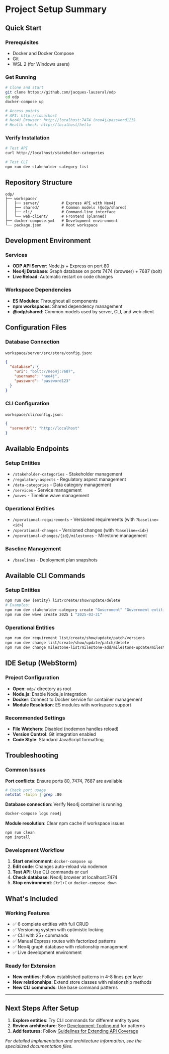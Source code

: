 # Project Setup Summary

## Quick Start

### Prerequisites
- Docker and Docker Compose
- Git
- WSL 2 (for Windows users)

### Get Running
```bash
# Clone and start
git clone https://github.com/jacques-lauzeral/odp
cd odp
docker-compose up

# Access points
# API: http://localhost
# Neo4j Browser: http://localhost:7474 (neo4j/password123)
# Health check: http://localhost/hello
```

### Verify Installation
```bash
# Test API
curl http://localhost/stakeholder-categories

# Test CLI
npm run dev stakeholder-category list
```

## Repository Structure
```
odp/
├── workspace/
│   ├── server/          # Express API with Neo4j
│   ├── shared/          # Common models (@odp/shared)
│   ├── cli/             # Command-line interface  
│   └── web-client/      # Frontend (planned)
├── docker-compose.yml   # Development environment
└── package.json         # Root workspace
```

## Development Environment

### Services
- **ODP API Server**: Node.js + Express on port 80
- **Neo4j Database**: Graph database on ports 7474 (browser) + 7687 (bolt)
- **Live Reload**: Automatic restart on code changes

### Workspace Dependencies
- **ES Modules**: Throughout all components
- **npm workspaces**: Shared dependency management
- **@odp/shared**: Common models used by server, CLI, and web client

## Configuration Files

### Database Connection
`workspace/server/src/store/config.json`:
```json
{
  "database": {
    "uri": "bolt://neo4j:7687",
    "username": "neo4j",
    "password": "password123"
  }
}
```

### CLI Configuration
`workspace/cli/config.json`:
```json
{
  "serverUrl": "http://localhost"
}
```

## Available Endpoints

### Setup Entities
- `/stakeholder-categories` - Stakeholder management
- `/regulatory-aspects` - Regulatory aspect management
- `/data-categories` - Data category management
- `/services` - Service management
- `/waves` - Timeline wave management

### Operational Entities
- `/operational-requirements` - Versioned requirements (with `?baseline=<id>`)
- `/operational-changes` - Versioned changes (with `?baseline=<id>`)
- `/operational-changes/{id}/milestones` - Milestone management

### Baseline Management
- `/baselines` - Deployment plan snapshots

## Available CLI Commands

### Setup Entities
```bash
npm run dev {entity} list/create/show/update/delete
# Examples:
npm run dev stakeholder-category create "Government" "Government entities"
npm run dev wave create 2025 1 "2025-03-31"
```

### Operational Entities
```bash
npm run dev requirement list/create/show/update/patch/versions
npm run dev change list/create/show/update/patch/delete
npm run dev change milestone-list/milestone-add/milestone-update/milestone-delete
```

## IDE Setup (WebStorm)

### Project Configuration
- **Open**: `odp/` directory as root
- **Node.js**: Enable Node.js integration
- **Docker**: Connect to Docker service for container management
- **Module Resolution**: ES modules with workspace support

### Recommended Settings
- **File Watchers**: Disabled (nodemon handles reload)
- **Version Control**: Git integration enabled
- **Code Style**: Standard JavaScript formatting

## Troubleshooting

### Common Issues
**Port conflicts**: Ensure ports 80, 7474, 7687 are available
```bash
# Check port usage
netstat -tulpn | grep :80
```

**Database connection**: Verify Neo4j container is running
```bash
docker-compose logs neo4j
```

**Module resolution**: Clear npm cache if workspace issues
```bash
npm run clean
npm install
```

### Development Workflow
1. **Start environment**: `docker-compose up`
2. **Edit code**: Changes auto-reload via nodemon
3. **Test API**: Use CLI commands or curl
4. **Check database**: Neo4j browser at localhost:7474
5. **Stop environment**: `Ctrl+C` or `docker-compose down`

## What's Included

### Working Features
- ✅ 6 complete entities with full CRUD
- ✅ Versioning system with optimistic locking
- ✅ CLI with 25+ commands
- ✅ Manual Express routes with factorized patterns
- ✅ Neo4j graph database with relationship management
- ✅ Live development environment

### Ready for Extension
- **New entities**: Follow established patterns in 4-8 lines per layer
- **New relationships**: Extend store classes with relationship methods
- **New CLI commands**: Use base command patterns

---

## Next Steps After Setup

1. **Explore entities**: Try CLI commands for different entity types
2. **Review architecture**: See [Development-Tooling.md](Development-Tooling.md) for patterns
3. **Add features**: Follow [Guidelines for Extending API Coverage](Guidelines%20for%20Extending%20API%20Coverage%20-%20StakeholderCategory%20Example.md)

*For detailed implementation and architecture information, see the specialized documentation files.*